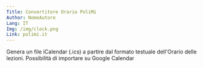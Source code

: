 ```yaml
---
Title: Convertitore Orario PoliMi
Author: NomeAutore
Lang: IT
Img: /img/clock.png
Link: polimi.it
---
```

Genera un file iCalendar (.ics) a partire dal formato testuale dell'Orario delle lezioni. Possibilità di importare su Google Calendar
